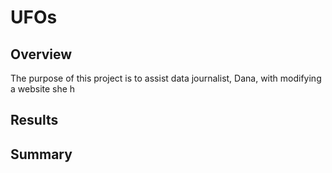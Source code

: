 # UFOs
## Overview
The purpose of this project is to assist data journalist, Dana, with modifying a website she h
## Results

## Summary
